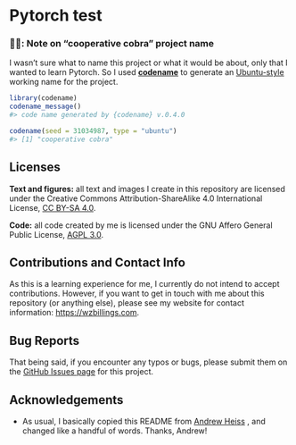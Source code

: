 
<!-- README.md is generated from README.qmd. Please edit that file instead. -->

# Pytorch test

<!-- badges: start -->
<!-- badges: end -->

### 🤝🐍: Note on “cooperative cobra” project name

I wasn’t sure what to name this project or what it would be about, only
that I wanted to learn Pytorch. So I used
[**codename**](https://svmiller.com/codename/) to generate an
[Ubuntu-style](https://wiki.ubuntu.com/DevelopmentCodeNames) working
name for the project.

``` r
library(codename)
codename_message()
#> code name generated by {codename} v.0.4.0

codename(seed = 31034987, type = "ubuntu")
#> [1] "cooperative cobra"
```

## Licenses

**Text and figures:** all text and images I create in this repository
are licensed under the Creative Commons Attribution-ShareAlike 4.0
International License, [CC BY-SA
4.0](https://creativecommons.org/licenses/by-sa/4.0/).

**Code:** all code created by me is licensed under the GNU Affero
General Public License, [AGPL 3.0](LICENSE.md).

## Contributions and Contact Info

As this is a learning experience for me, I currently do not intend to
accept contributions. However, if you want to get in touch with me about
this repository (or anything else), please see my website for contact
information: <https://wzbillings.com>.

## Bug Reports

That being said, if you encounter any typos or bugs, please submit them
on the
[GitHub Issues page](https://github.com/wzbillings/cooperative-cobra/issues)
for this project.

## Acknowledgements

- As usual, I basically copied this README from [Andrew
  Heiss](https://github.com/andrewheiss/testy-turtle/blob/main/README.qmd/)
  , and changed like a handful of words. Thanks, Andrew!

<!-- END OF FILE -->
